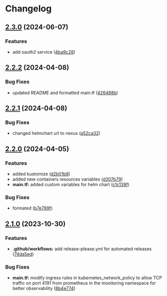 # Changelog

## [2.3.0](https://github.com/releaseband/terraform-polaris/compare/v2.2.2...v2.3.0) (2024-06-07)


### Features

* add oauth2 service ([4ba9c28](https://github.com/releaseband/terraform-polaris/commit/4ba9c285736abfed133bcbd882d8530a6ba1c18b))

## [2.2.2](https://github.com/releaseband/terraform-polaris/compare/v2.2.1...v2.2.2) (2024-04-08)


### Bug Fixes

* updated README and formatted main.tf ([426488b](https://github.com/releaseband/terraform-polaris/commit/426488b68b61aa8fcaf75c1705ddf05bd297dc48))

## [2.2.1](https://github.com/releaseband/terraform-polaris/compare/v2.2.0...v2.2.1) (2024-04-08)


### Bug Fixes

* changed helmchart url to nexus ([a52ca32](https://github.com/releaseband/terraform-polaris/commit/a52ca32e855bbb4e9f1d99e101ca7c9456dec438))

## [2.2.0](https://github.com/releaseband/terraform-polaris/compare/v2.1.0...v2.2.0) (2024-04-05)


### Features

* added kustomize ([d2b01b8](https://github.com/releaseband/terraform-polaris/commit/d2b01b85dc093e8d81f5b0f87a3680b988779408))
* added new containers resources variables ([d307b79](https://github.com/releaseband/terraform-polaris/commit/d307b794fb2d22b3c09ecb2c2fcdd5567ae039cf))
* **main.tf:** added custom variables for helm chart ([c1c139f](https://github.com/releaseband/terraform-polaris/commit/c1c139f7c69deb8f27905b08e004b225e395c825))


### Bug Fixes

* formated ([b7e789f](https://github.com/releaseband/terraform-polaris/commit/b7e789f3a5f58af60c7f715356ece910cbcf2737))

## [2.1.0](https://github.com/releaseband/terraform-polaris/compare/v2.0.2...v2.1.0) (2023-10-30)


### Features

* **.github/workflows:** add release-please.yml for automated releases ([74da5ed](https://github.com/releaseband/terraform-polaris/commit/74da5ede668bbef846d4864d51117d9d23cc7163))


### Bug Fixes

* **main.tf:** modify ingress rules in kubernetes_network_policy to allow TCP traffic on port 4191 from prometheus in the monitoring namespace for better observability ([8b4e774](https://github.com/releaseband/terraform-polaris/commit/8b4e7740f8d43151478d7d05eef948f78bae0e67))
